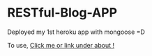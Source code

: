 # RESTful-Blog-APP

Deployed my 1st heroku app with mongoose =D

To use, <a href="https://boiling-sands-18727.herokuapp.com/"> Click me or link under about ! <a>
